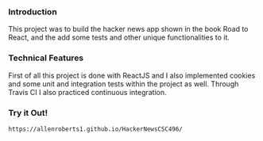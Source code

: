 ### Introduction

This project was to build the hacker news app shown in the book Road to React, and the add some tests and other unique functionalities to it.

### Technical Features
First of all this project is done with ReactJS and I also implemented cookies and some unit and integration tests within the project as well. Through Travis CI I also practiced continuous integration.

### Try it Out!
    https://allenroberts1.github.io/HackerNewsCSC496/
